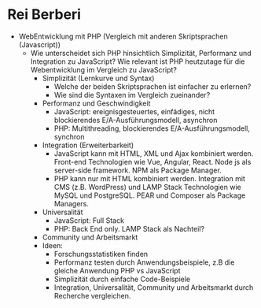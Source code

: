 # Rei Berberi

  * WebEntwicklung mit PHP (Vergleich mit anderen Skriptsprachen (Javascript))
    * Wie unterscheidet sich PHP hinsichtlich Simplizität, Performanz und Integration zu JavaScript? Wie relevant ist PHP heutzutage für die Webentwicklung im Vergleich zu JavaScript?
      * Simplizität (Lernkurve und Syntax)
        * Welche der beiden Skriptsprachen ist einfacher zu erlernen?
        * Wie sind die Syntaxen im Vergleich zueinander?
      * Performanz und Geschwindigkeit
        * JavaScript: ereignisgesteuertes, einfädiges, nicht blockierendes E/A-Ausführungsmodell, asynchron
        * PHP: Multithreading, blockierendes E/A-Ausführungsmodell, synchron
      * Integration (Erweiterbarkeit)
        * JavaScript kann mit HTML, XML und Ajax kombiniert werden. Front-end Technologien wie Vue, Angular, React. Node js als server-side framework. NPM als Package Manager. 
        * PHP kann nur mit HTML kombiniert werden. Integration mit CMS (z.B. WordPress) und LAMP Stack Technologien wie MySQL und PostgreSQL. PEAR und Composer als Package Managers.
      * Universalität
        * JavaScript: Full Stack
        * PHP: Back End only. LAMP Stack als Nachteil?
      * Community und Arbeitsmarkt
      * Ideen:
        * Forschungsstatistiken finden
        * Performanz testen durch Anwendungsbeispiele, z.B die gleiche Anwendung PHP vs JavaScript
        * Simplizität durch einfache Code-Beispiele
        * Integration, Universalität, Community und Arbeitsmarkt durch Recherche vergleichen.
